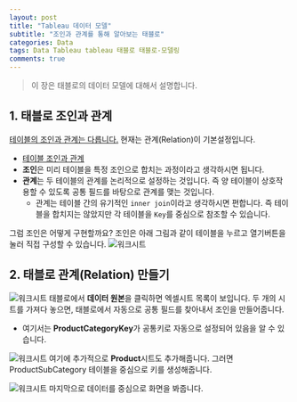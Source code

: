 ```yaml
---  
layout: post  
title: "Tableau 데이터 모델"
subtitle: "조인과 관계를 통해 알아보는 태블로"  
categories: Data  
tags: Data Tableau tableau 태블로 태블로-모델링 
comments: true  
---  
```



> 이 장은 태블로의 데이터 모델에 대해서 설명합니다.

## 1. 태블로 조인과 관계
<u>테이블의 조인과 관계는 다릅니다.</u> 현재는 관계(Relation)이 기본설정입니다.
- [테이블 조인과 관계](https://help.tableau.com/v2021.1/public/desktop/ko-kr/datasource_relationships_learnmorepage.htm#WhereAreJoins)
- **조인**은 미리 테이블을 특정 조인으로 합치는 과정이라고 생각하시면 됩니다.
- **관계**는 두 테이블의 관계를 논리적으로 설정하는 것입니다. 즉 양 테이블이 상호작용할 수 있도록 공통 필드를 바탕으로 관계를 맺는 것입니다. 
  - 관계는 테이블 간의 유기적인 `inner join`이라고 생각하시면 편합니다. 즉 테이블을 합치지는 않았지만 각 테이블을 `Key`를 중심으로 참조할 수 있습니다.

그럼 조인은 어떻게 구현할까요?  조인은 아래 그림과 같이 테이블을 누르고 열기버튼을 눌러 직접 구성할 수 있습니다.
![워크시트](https://sangminje.github.io/assets/img/tableau/data_model_singletable_joins.gif)



## 2. 태블로 관계(Relation) 만들기

![워크시트](https://sangminje.github.io/assets/img/tableau/tableau_datamodel1.png)
태블로에서 **데이터 원본**을 클릭하면 엑셀시트 목록이 보입니다. 두 개의 시트를 가져다 놓으면, 태블로에서 자동으로 공통 필드를 찾아내서 조인을 만들어줍니다.
- 여기서는 **ProductCategoryKey**가 공통키로 자동으로 설정되어 있음을 알 수 있습니다.


![워크시트](https://sangminje.github.io/assets/img/tableau/tableau_datamodel3.png)
여기에 추가적으로 **Product**시트도 추가해줍니다. 그러면 ProductSubCategory 테이블을 중심으로 키를 생성해줍니다.

![워크시트](https://sangminje.github.io/assets/img/tableau/tableau_datamodel2.png)
마지막으로 데이터를 중심으로 화면을 봐줍니다.

